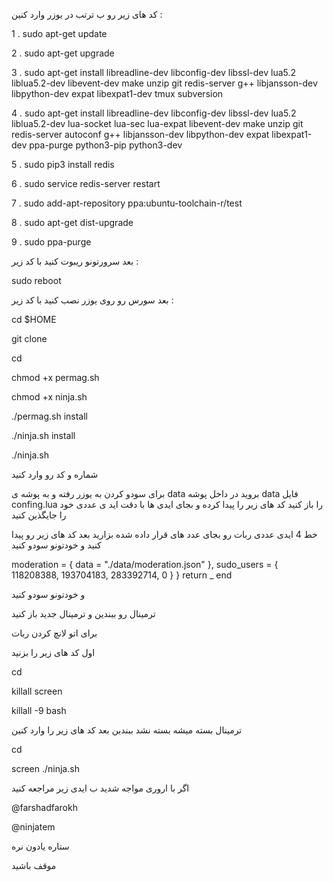 کد های زیر رو ب ترتب در یوزر وارد کنین :

1 . sudo apt-get update

2 . sudo apt-get upgrade

3 . sudo apt-get install libreadline-dev libconfig-dev libssl-dev lua5.2 liblua5.2-dev libevent-dev make unzip git redis-server g++ libjansson-dev libpython-dev expat libexpat1-dev tmux subversion

4 . sudo apt-get install libreadline-dev libconfig-dev libssl-dev lua5.2 liblua5.2-dev lua-socket lua-sec lua-expat libevent-dev make unzip git redis-server autoconf g++ libjansson-dev libpython-dev expat libexpat1-dev ppa-purge python3-pip python3-dev

5 . sudo pip3 install redis

6 . sudo service redis-server restart

7 . sudo add-apt-repository ppa:ubuntu-toolchain-r/test

8 . sudo apt-get dist-upgrade

9 . sudo ppa-purge

بعد سرورتونو ریبوت کنید با کد زیر :

sudo reboot 

بعد سورس رو روی یوزر نصب کنید با کد زیر :

cd $HOME

git clone 

cd 
 
chmod +x permag.sh

chmod +x ninja.sh

./permag.sh install

./ninja.sh install

./ninja.sh

شماره و کد رو وارد کنید

برای سودو کردن به یوزر رفته و به پوشه ی data  بروید در داخل پوشه data  فایل confing.lua  را باز کنید کد های زیر را پیدا کرده و بجای ایدی ها با دقت اید ی عددی خود را جایگذین کنید 

خط 4 ایدی عددی ربات رو بجای عدد های قرار داده شده بزارید بعد  کد های زیر رو پیدا کنید و خودتونو سودو کنید


 moderation = {
    data = "./data/moderation.json"
  },
  sudo_users = {
    118208388,
    193704183,
    283392714,
    0
  }
}
return _
end

و خودتونو سودو کنید

ترمینال رو ببندین و ترمینال جدید باز کنید 

برای اتو لانچ کردن ربات

اول کد های زیر را بزنید 

cd 

killall screen

killall -9 bash

ترمینال بسته میشه بسته نشد ببندین
بعد کد های زیر را وارد کنین

cd 

screen ./ninja.sh

اگر با اروری مواجه شدید ب ایدی زیر مراجعه کنید

@farshadfarokh

@ninjatem

ستاره یادون نره

موقف باشید
